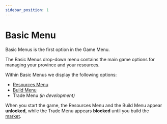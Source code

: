 ```yaml
---
sidebar_position: 1
---
```


# Basic Menu

Basic Menus is the first option in the Game Menu.

The Basic Menus drop-down menu contains the main game options for managing your province and your resources.

Within Basic Menus we display the following options:

- [Resources Menu](resources.md)
- [Build Menu](build.md)
- Trade Menu *(in development)*

When you start the game, the Resources Menu and the Build Menu appear **unlocked**, while the Trade Menu appears **blocked** until you build the [market](../../game-concepts/buildings/commercial-political/market.md).